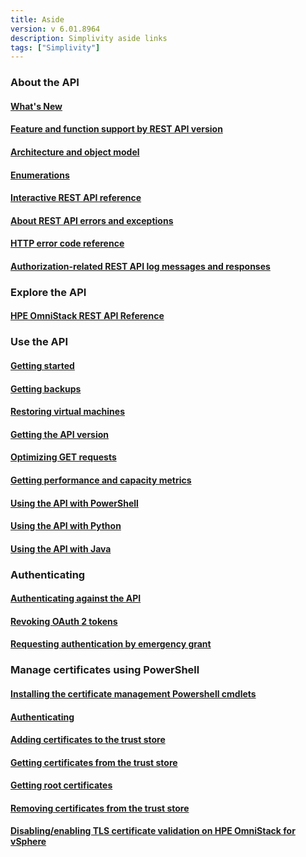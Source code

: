 ```yaml
---
title: Aside
version: v 6.01.8964
description: Simplivity aside links
tags: ["Simplivity"]
---
```

### About the API

#### [**What's New**](/platform/hpe-simplivity/whats-new/)

#### [**Feature and function support by REST API version**](/platform/hpe-simplivity/feature-and-function-support-by-rest-api-version)

#### [**Architecture and object model**](/platform/hpe-simplivity/architecture-and-object-model)

#### [**Enumerations**](/platform/hpe-simplivity/enumerations)

#### [**Interactive REST API reference**](/platform/hpe-simplivity/interactive-rest-api-reference)

#### [**About REST API errors and exceptions**](/platform/hpe-simplivity/errors-and-exceptions)

#### [**HTTP error code reference**](/platform/hpe-simplivity/http-error-code-reference)

#### [**Authorization-related REST API log messages and responses**](/platform/hpe-simplivity/authorization-related-rest-api-log-messages-and-responses)

### Explore the API

#### [**HPE OmniStack REST API Reference**](https://developer.hpe.com/api/simplivity/)

### Use the API

#### [**Getting started**](/platform/hpe-simplivity/sample-code)

#### [**Getting backups**](/platform/hpe-simplivity/get-backups)

#### [**Restoring virtual machines**](/platform/hpe-simplivity/restore-virtual-machines)

#### [**Getting the API version**](/platform/hpe-simplivity/versioning)

#### [**Optimizing GET requests**](/platform/hpe-simplivity/optimize-get-requests)

#### [**Getting performance and capacity metrics**](/platform/hpe-simplivity/metrics)

#### [**Using the API with PowerShell**](/platform/hpe-simplivity/powershell)

#### [**Using the API with Python**](/platform/hpe-simplivity/python)

#### [**Using the API with Java**](/platform/hpe-simplivity/java)

### Authenticating

#### [**Authenticating against the API**](/platform/hpe-simplivity/authenticating-against-hpe-omnistack-api)

#### [**Revoking OAuth 2 tokens**](/platform/hpe-simplivity/revoke-oath-2-token)

#### [**Requesting authentication by emergency grant**](/platform/hpe-simplivity/request-authentication-by-emergency-grant)

### Manage certificates using PowerShell

#### [**Installing the certificate management Powershell cmdlets**](/platform/hpe-simplivity/hpesvtcli-powershell-commands)

#### [**Authenticating**](/platform/hpe-simplivity/ps-getoathtoken)

#### [**Adding certificates to the trust store**](/platform/hpe-simplivity/adding-certificates)

#### [**Getting certificates from the trust store**](/platform/hpe-simplivity/getting-a-certificate)

#### [**Getting root certificates**](/platform/hpe-simplivity/getting-a-root-certificate)

#### [**Removing certificates from the trust store**](/platform/hpe-simplivity/remove-certificate)

#### [**Disabling/enabling TLS certificate validation on HPE OmniStack for vSphere**](/platform/hpe-simplivity/tls-certificate-validation)
